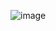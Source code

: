 ![image](https://github.com/KorzunE/AutoJava9/assets/145035972/d4355d75-8249-480e-8246-1fb8e0f60cce)
